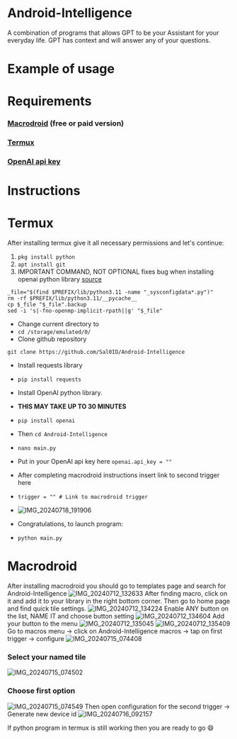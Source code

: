 # Android-Intelligence
A combination of programs that allows GPT to be your Assistant for your everyday life. GPT has context and will answer any of your questions.
# Example of usage

# Requirements
### [Macrodroid](https://www.google.com/url?sa=t&source=web&rct=j&opi=89978449&url=https://play.google.com/store/apps/details%3Fid%3Dcom.arlosoft.macrodroid%26hl%3Den_US%26referrer%3Dutm_source%253Dgoogle%2526utm_medium%253Dorganic%2526utm_term%253Dmacrodroid%2Bplay%26pcampaignid%3DAPPU_1_vKOPZqqqBbSO7NYPsKComA4&ved=2ahUKEwiq-JKh1J6HAxU0B9sEHTAQCuMQ5YQBegQIDhAC&usg=AOvVaw0gkSlTgAaCdI1qfWfuKLI9) (free or paid version)
### [Termux](https://github.com/termux)
### [OpenAI api key](https://platform.openai.com/docs/quickstart#:~:text=First%2C%20create%20an%20OpenAI%20account,not%20share%20it%20with%20anyone.)
# Instructions 
# Termux
After installing termux give it all necessary permissions and let's continue:
1. ```pkg install python```
2. ```apt install git```
3. IMPORTANT COMMAND, NOT OPTIONAL fixes bug when installing openai python library [source](https://github.com/termux/termux-packages/issues/20039)
```
_file="$(find $PREFIX/lib/python3.11 -name "_sysconfigdata*.py")"
rm -rf $PREFIX/lib/python3.11/__pycache__
cp $_file "$_file".backup
sed -i 's|-fno-openmp-implicit-rpath||g' "$_file"
```
- Change current directory to
- ```cd /storage/emulated/0/```
- Clone github repository
```
git clone https://github.com/Sal0ID/Android-Intelligence
```
- Install requests library
- ```pip install requests```
- Install OpenAI python library.
- **THIS MAY TAKE UP TO 30 MINUTES**
- ```pip install openai```
- Then ```cd Android-Intelligence```
- ```nano main.py```
- Put in your OpenAI api key here ```openai.api_key = ""```
- After completing macrodroid instructions insert link to second trigger here
- ```trigger = "" # Link to macrodroid trigger```
- ![IMG_20240718_191906](https://github.com/user-attachments/assets/d41917f9-823b-46a5-b426-98700f4fa266)

- Congratulations, to launch program:
- ```python main.py```
# Macrodroid
After installing macrodroid you should go to templates page and search for Android-Intelligence
![IMG_20240712_132633](https://github.com/user-attachments/assets/591c59fb-58d8-4042-8da8-989f71fd7234)
After finding macro, click on it and add it to your library in the right bottom corner. Then go to home page and find quick tile settings. 
![IMG_20240712_134224](https://github.com/user-attachments/assets/e9b9979e-7543-4053-870f-4d0a83460a66)
Enable ANY button on the list, NAME IT and choose button setting
![IMG_20240712_134604](https://github.com/user-attachments/assets/888254fd-120e-4820-92e5-9889c660f30f)
Add your button to the menu
![IMG_20240712_135045](https://github.com/user-attachments/assets/a57210e7-9593-4c35-90e5-25314d8f86ca)
![IMG_20240712_135409](https://github.com/user-attachments/assets/46a2356b-ed6d-4b81-85d3-649d696b8fc3)
Go to macros menu -> click on Android-Intelligence macros -> tap on first trigger -> configure 
![IMG_20240715_074408](https://github.com/user-attachments/assets/e1d6c630-5da9-40f4-858a-bec35c78b8d3)
### Select your named tile
![IMG_20240715_074502](https://github.com/user-attachments/assets/3ba56136-e95a-428a-ada1-91ab276b6435)
### Choose first option
![IMG_20240715_074549](https://github.com/user-attachments/assets/c2403605-1bba-4a88-85f0-d6d361e13828)
Then open configuration for the second trigger -> Generate new device id
![IMG_20240716_092157](https://github.com/user-attachments/assets/ee43a3ba-614c-4965-92d4-e3cbcfed6def)

If python program in termux is still working then you are ready to go 😄

